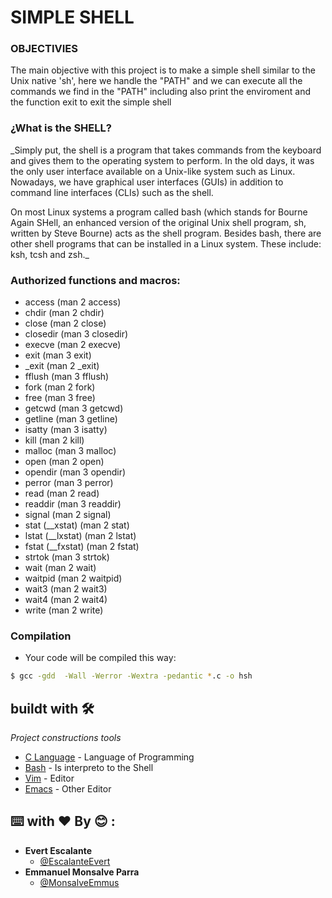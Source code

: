 # SIMPLE SHELL

### OBJECTIVIES

The main objective with this project is to make a simple shell similar to the Unix native 'sh', here we handle the "PATH" and we can execute all the commands we find in the "PATH" including also print the enviroment and the function exit to exit the simple shell

### ¿What is the SHELL?

_Simply put, the shell is a program that takes commands from the keyboard and gives them to the operating system to perform. In the old days, it was the only user interface available on a Unix-like system such as Linux. Nowadays, we have graphical user interfaces (GUIs) in addition to command line interfaces (CLIs) such as the shell.

On most Linux systems a program called bash (which stands for Bourne Again SHell, an enhanced version of the original Unix shell program, sh, written by Steve Bourne) acts as the shell program. Besides bash, there are other shell programs that can be installed in a Linux system. These include: ksh, tcsh and zsh._

### Authorized functions and macros:
* access (man 2 access)
* chdir (man 2 chdir)
* close (man 2 close)
* closedir (man 3 closedir)
* execve (man 2 execve)
* exit (man 3 exit)
* _exit (man 2 _exit)
* fflush (man 3 fflush)
* fork (man 2 fork)
* free (man 3 free)
* getcwd (man 3 getcwd)
* getline (man 3 getline)
* isatty (man 3 isatty)
* kill (man 2 kill)
* malloc (man 3 malloc)
* open (man 2 open)
* opendir (man 3 opendir)
* perror (man 3 perror)
* read (man 2 read)
* readdir (man 3 readdir)
* signal (man 2 signal)
* stat (__xstat) (man 2 stat)
* lstat (__lxstat) (man 2 lstat)
* fstat (__fxstat) (man 2 fstat)
* strtok (man 3 strtok)
* wait (man 2 wait)
* waitpid (man 2 waitpid)
* wait3 (man 2 wait3)
* wait4 (man 2 wait4)
* write (man 2 write)

### Compilation

* Your code will be compiled this way:

```sh
$ gcc -gdd  -Wall -Werror -Wextra -pedantic *.c -o hsh
```

## buildt with 🛠️

_Project constructions tools_

* [C Language]() - Language of Programming
* [Bash]() - Is interpreto to the Shell
* [Vim](https://www.javascript.com/) - Editor
* [Emacs]() - Other Editor

## ⌨️  with ❤️  By 😊 :
* **Evert Escalante**
  * [@EscalanteEvert](https://twitter.com/EscalanteEvert)
* **Emmanuel Monsalve Parra**
  * [@MonsalveEmmus](https://twitter.com/MonsalveEmmus)
